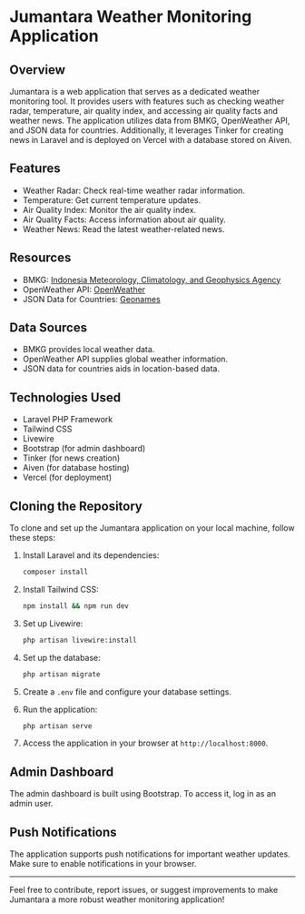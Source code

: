 # Jumantara Weather Monitoring Application

## Overview

Jumantara is a web application that serves as a dedicated weather monitoring tool. It provides users with features such as checking weather radar, temperature, air quality index, and accessing air quality facts and weather news. The application utilizes data from BMKG, OpenWeather API, and JSON data for countries. Additionally, it leverages Tinker for creating news in Laravel and is deployed on Vercel with a database stored on Aiven.

## Features

- Weather Radar: Check real-time weather radar information.
- Temperature: Get current temperature updates.
- Air Quality Index: Monitor the air quality index.
- Air Quality Facts: Access information about air quality.
- Weather News: Read the latest weather-related news.

## Resources

- BMKG: [Indonesia Meteorology, Climatology, and Geophysics Agency](https://www.bmkg.go.id/)
- OpenWeather API: [OpenWeather](https://openweathermap.org/api)
- JSON Data for Countries: [Geonames](http://www.geonames.org/export/web-services.html#countrynames)

## Data Sources

- BMKG provides local weather data.
- OpenWeather API supplies global weather information.
- JSON data for countries aids in location-based data.

## Technologies Used

- Laravel PHP Framework
- Tailwind CSS
- Livewire
- Bootstrap (for admin dashboard)
- Tinker (for news creation)
- Aiven (for database hosting)
- Vercel (for deployment)

## Cloning the Repository

To clone and set up the Jumantara application on your local machine, follow these steps:

1. Install Laravel and its dependencies:

   ```bash
   composer install
   ```

2. Install Tailwind CSS:

   ```bash
   npm install && npm run dev
   ```

3. Set up Livewire:

   ```bash
   php artisan livewire:install
   ```

4. Set up the database:

   ```bash
   php artisan migrate
   ```

5. Create a `.env` file and configure your database settings.

6. Run the application:

   ```bash
   php artisan serve
   ```

7. Access the application in your browser at `http://localhost:8000`.

## Admin Dashboard

The admin dashboard is built using Bootstrap. To access it, log in as an admin user.

## Push Notifications

The application supports push notifications for important weather updates. Make sure to enable notifications in your browser.

---

Feel free to contribute, report issues, or suggest improvements to make Jumantara a more robust weather monitoring application!
